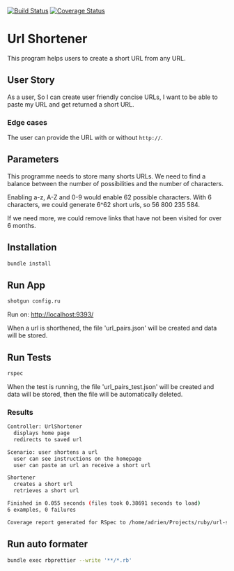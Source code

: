 [![Build Status](https://travis-ci.org/AdrienFabre/url-shortener.svg?branch=master)](https://travis-ci.org/AdrienFabre/url-shortener) [![Coverage Status](https://coveralls.io/repos/github/AdrienFabre/url-shortener/badge.svg?branch=master)](https://coveralls.io/github/AdrienFabre/url-shortener?branch=master)

# Url Shortener

This program helps users to create a short URL from any URL.

## User Story

As a user,
So I can create user friendly concise URLs,
I want to be able to paste my URL and get returned a short URL.

### Edge cases

The user can provide the URL with or without `http://`.

## Parameters

This programme needs to store many shorts URLs. We need to find a balance between the number of possibilities and the number of characters.

Enabling a-z, A-Z and 0-9 would enable 62 possible characters. With 6 characters, we could generate 6^62 short urls, so 56 800 235 584.

If we need more, we could remove links that have not been visited for over 6 months.

## Installation

```bash
bundle install
```

## Run App

```bash
shotgun config.ru
```

Run on: [http://localhost:9393/](http://localhost:9393/)

When a url is shorthened, the file 'url_pairs.json' will be created and data will be stored.

## Run Tests

```bash
rspec
```

When the test is running, the file 'url_pairs_test.json' will be created and data will be stored, then the file will be automatically deleted.

### Results

```bash
Controller: UrlShortener
  displays home page
  redirects to saved url

Scenario: user shortens a url
  user can see instructions on the homepage
  user can paste an url an receive a short url

Shortener
  creates a short url
  retrieves a short url

Finished in 0.055 seconds (files took 0.38691 seconds to load)
6 examples, 0 failures

Coverage report generated for RSpec to /home/adrien/Projects/ruby/url-shortener-code-test/coverage. 84 / 84 LOC (100.0%) covered.
```

## Run auto formater

```bash
bundle exec rbprettier --write '**/*.rb'
```

